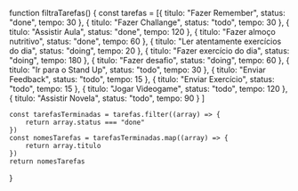 function filtraTarefas() {
    const tarefas = [{
            titulo: "Fazer Remember",
            status: "done",
            tempo: 30
        },
        {
            titulo: "Fazer Challange",
            status: "todo",
            tempo: 30
        },
        {
            titulo: "Assistir Aula",
            status: "done",
            tempo: 120
        },
        {
            titulo: "Fazer almoço nutritivo",
            status: "done",
            tempo: 60
        },
        {
            titulo: "Ler atentamente exercícios do dia",
            status: "doing",
            tempo: 20
        },
        {
            titulo: "Fazer exercício do dia",
            status: "doing",
            tempo: 180
        },
        {
            titulo: "Fazer desafio",
            status: "doing",
            tempo: 60
        },
        {
            titulo: "Ir para o Stand Up",
            status: "todo",
            tempo: 30
        },
        {
            titulo: "Enviar Feedback",
            status: "todo",
            tempo: 15
        },
        {
            titulo: "Enviar Exercício",
            status: "todo",
            tempo: 15
        },
        {
            titulo: "Jogar Videogame",
            status: "todo",
            tempo: 120
        },
        {
            titulo: "Assistir Novela",
            status: "todo",
            tempo: 90
        }
    ]

    const tarefasTerminadas = tarefas.filter((array) => {
        return array.status === "done"
    })
    const nomesTarefas = tarefasTerminadas.map((array) => {
        return array.titulo
    })
    return nomesTarefas
}